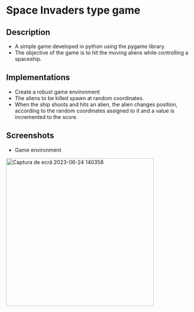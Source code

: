 # Space Invaders type game

## Description
- A simple game developed in python using the pygame library.
- The objective of the game is to hit the moving aliens while controlling a spaceship.

## Implementations
- Create a robust game environment
- The aliens to be killed spawn at random coordinates.
- When the ship shoots and hits an alien, the alien changes position, according to the random coordinates assigned to it and a value is incremented to the score.

## Screenshots
- Game environment

<img width="399" alt="Captura de ecrã 2023-06-24 140358" src="https://github.com/Fl13ip/Space-Invaders-type-game/assets/94529914/eb437a44-9716-4305-b63e-32fcb71d2532">
